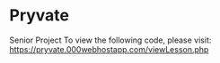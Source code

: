 # Pryvate
Senior Project
To view the following code, please visit: https://pryvate.000webhostapp.com/viewLesson.php
